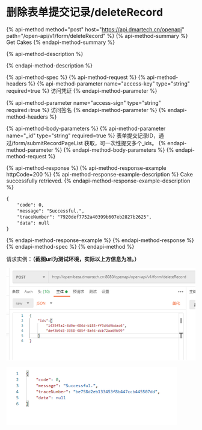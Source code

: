 # 删除表单提交记录/deleteRecord

{% api-method method="post" host="https://api.dmartech.cn/openapi" path="/open-api/v1/form/deleteRecord" %}
{% api-method-summary %}
Get Cakes
{% endapi-method-summary %}

{% api-method-description %}

{% endapi-method-description %}

{% api-method-spec %}
{% api-method-request %}
{% api-method-headers %}
{% api-method-parameter name="access-key" type="string" required=true %}
访问凭证
{% endapi-method-parameter %}

{% api-method-parameter name="access-sign" type="string" required=true %}
访问签名
{% endapi-method-parameter %}
{% endapi-method-headers %}

{% api-method-body-parameters %}
{% api-method-parameter name="\_id" type="string" required=true %}
表单提交记录ID，通过/form/submitRecordPageList 获取，可一次性提交多个\_ids。
{% endapi-method-parameter %}
{% endapi-method-body-parameters %}
{% endapi-method-request %}

{% api-method-response %}
{% api-method-response-example httpCode=200 %}
{% api-method-response-example-description %}
Cake successfully retrieved.
{% endapi-method-response-example-description %}

```
{
    "code": 0,
    "message": "Successful.",
    "traceNumber": "7920def7752a40399b607eb2827b2625",
    "data": null
}
```
{% endapi-method-response-example %}
{% endapi-method-response %}
{% endapi-method-spec %}
{% endapi-method %}

请求实例：**（截图url为测试环境，实际以上方信息为准。）**

![](../../../.gitbook/assets/tu-pian-11%20%282%29.png)

![](../../../.gitbook/assets/tu-pian-22%20%282%29.png)

